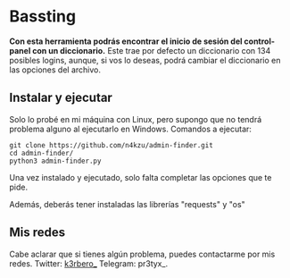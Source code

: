 # Bassting
**Con esta herramienta podrás encontrar el inicio de sesión del control-panel con un diccionario.**
Este trae por defecto un diccionario con 134 posibles logins, aunque, si vos lo deseas, podrá cambiar el diccionario en las opciones del archivo.

## Instalar y ejecutar
Solo lo probé en mi máquina con Linux, pero supongo que no tendrá problema alguno al ejecutarlo en Windows.
Comandos a ejecutar:
```
git clone https://github.com/n4kzu/admin-finder.git
cd admin-finder/
python3 admin-finder.py
```
Una vez instalado y ejecutado, solo falta completar las opciones que te pide.

Además, deberás tener instaladas las librerías "requests" y "os"

## Mis redes
Cabe aclarar que si tienes algún problema, puedes contactarme por mis redes.
Twitter: [k3rbero_](https://twitter.com/k3rbero_) 
Telegram: pr3tyx_.
